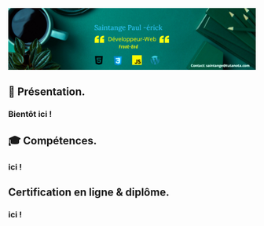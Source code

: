 <img src="https://raw.githubusercontent.com/paul22330/paul22330/master/Banniere linkedin -officiel.png" alt="Banniere Saintange Paul">

## 👦 Présentation.

### Bientôt ici ! 


##  :mortar_board: Compétences.

###  ici !


## Certification en ligne & diplôme.

###  ici !


 



